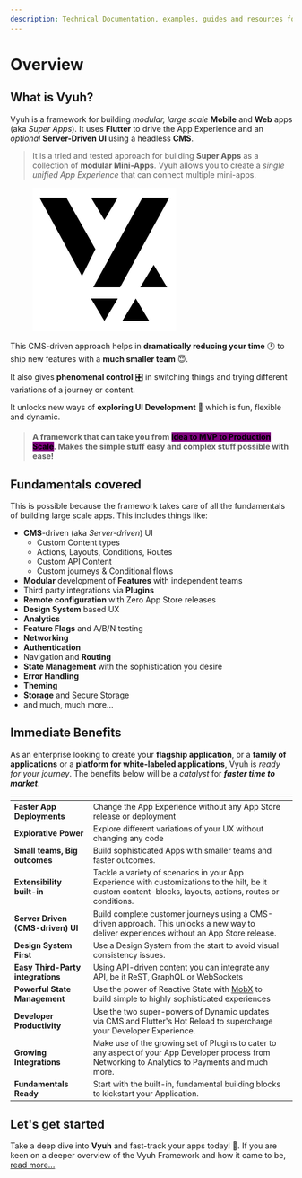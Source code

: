 ```yaml
---
description: Technical Documentation, examples, guides and resources for the Vyuh Framework
---
```


# Overview

## What is Vyuh?

Vyuh is a framework for building _modular, large scale_ **Mobile** and **Web** apps (aka _Super Apps_). It uses **Flutter** to drive the App Experience and an _optional_ **Server-Driven UI** using a headless **CMS**.&#x20;

> It is a tried and tested approach for building **Super Apps** as a collection of **modular Mini-Apps**. Vyuh allows you to create a _single unified App Experience_ that can connect multiple mini-apps.

<figure><img src=".gitbook/assets/logo light.png" alt=""><figcaption></figcaption></figure>

This CMS-driven approach helps in **dramatically reducing your time** 🕛 to ship new features with a **much smaller team** 😇.&#x20;

It also gives **phenomenal control** 🎛️ in switching things and trying different variations of a journey or content.&#x20;

It unlocks new ways of **exploring UI Development** 🌈 which is fun, flexible and dynamic.

> #### A framework that can take you from <mark style="background-color:purple;">Idea to MVP to Production Scale</mark>. Makes the simple stuff easy and complex stuff possible with ease!

## Fundamentals covered <a href="#fundamentals-covered" id="fundamentals-covered"></a>

This is possible because the framework takes care of all the fundamentals of building large scale apps. This includes things like:

* **CMS**-driven (aka _Server-driven_) UI
  * Custom Content types
  * Actions, Layouts, Conditions, Routes
  * Custom API Content
  * Custom journeys & Conditional flows
* **Modular** development of **Features** with independent teams
* Third party integrations via **Plugins**
* **Remote configuration** with Zero App Store releases
* **Design System** based UX
* **Analytics**
* **Feature Flags** and A/B/N testing
* **Networking**
* **Authentication**
* Navigation and **Routing**
* **State Management** with the sophistication you desire
* **Error Handling**
* **Theming**
* **Storage** and Secure Storage
* and much, much more...

## Immediate Benefits

As an enterprise looking to create your **flagship application**, or a **family of applications** or a **platform for white-labeled applications**, Vyuh is _ready for your journey_. The benefits below will be a _catalyst_ for _**faster time to market**_.

<table data-view="cards"><thead><tr><th></th><th></th><th></th></tr></thead><tbody><tr><td><strong>Faster App Deployments</strong></td><td>Change the App Experience without any App Store release or deployment</td><td></td></tr><tr><td><strong>Explorative Power</strong></td><td>Explore different variations of your UX without changing any code</td><td></td></tr><tr><td><strong>Small teams, Big outcomes</strong></td><td>Build sophisticated Apps with smaller teams and faster outcomes.</td><td></td></tr><tr><td><strong>Extensibility built-in</strong></td><td>Tackle a variety of scenarios in your App Experience with customizations to the hilt, be it custom content-blocks, layouts, actions, routes or conditions.</td><td></td></tr><tr><td><strong>Server Driven (CMS-driven) UI</strong></td><td>Build complete customer journeys using a CMS-driven approach. This unlocks a new way to deliver experiences without an App Store release.</td><td></td></tr><tr><td><strong>Design System First</strong></td><td>Use a Design System from the start to avoid visual consistency issues.</td><td></td></tr><tr><td><strong>Easy Third-Party integrations</strong></td><td>Using API-driven content you can integrate any API, be it ReST, GraphQL or WebSockets</td><td></td></tr><tr><td><strong>Powerful State Management</strong></td><td>Use the power of Reactive State with <a href="https://pub.dev/packages/mobx">MobX</a> to build simple to highly sophisticated experiences</td><td></td></tr><tr><td><strong>Developer Productivity</strong></td><td>Use the two super-powers of Dynamic updates via CMS and Flutter's Hot Reload to supercharge your Developer Experience.</td><td></td></tr><tr><td><strong>Growing Integrations</strong></td><td>Make use of the growing set of Plugins to cater to any aspect of your App Developer process from Networking to Analytics to Payments and much more.</td><td></td></tr><tr><td><strong>Fundamentals Ready</strong></td><td>Start with the built-in, fundamental building blocks to kickstart your Application.</td><td></td></tr></tbody></table>

## Let's get started

Take a deep dive into **Vyuh** and fast-track your apps today! 🚀. If you are keen on a deeper overview of the Vyuh Framework and how it came to be, [read more...](concepts/what-is-vyuh/)

